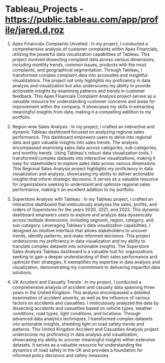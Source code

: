# Tableau_Projects - https://public.tableau.com/app/profile/jared.d.roz

1. Apex Financials Complaints Unveiled : In my project, I conducted a comprehensive analysis of customer complaints within Apex Financials, utilizing the powerful data visualization capabilities of Tableau. This project involved dissecting complaint data across various dimensions, including monthly trends, common issues, products with the most complaints, and geographical segmentation. Through Tableau, I transformed complex complaint data into accessible and insightful visualizations. The project not only highlights my proficiency in data analysis and visualization but also underscores my ability to provide actionable insights by examining patterns and trends in customer feedback. This Apex Financials Complaint Analysis project serves as a valuable resource for understanding customer concerns and areas for improvement within the company. It showcases my skills in extracting meaningful insights from data, making it a compelling addition to my portfolio.

2. Region wise Sales Analysis : In my project, I crafted an interactive and dynamic Tableau dashboard focused on analyzing regional sales performance. This dashboard empowers users to delve into regional data and gain valuable insights into sales trends. The analysis encompassed examining sales data across categories, sub-categories, and monthly trends. Using Tableau's robust data visualization tools, I transformed complex datasets into interactive visualizations, making it easy for stakeholders to explore sales data across various dimensions. This Regional Sales Analysis project highlights my proficiency in data visualization and analysis, showcasing my ability to deliver actionable insights that inform strategic decisions. It serves as a valuable resource for organizations seeking to understand and optimize regional sales performance, making it an excellent addition to my portfolio.

3. Superstore Analysis with Tableau : In my Tableau project, I crafted an interactive dashboard that meticulously analyzes the sales, profits, and orders of Superstores for the years 2020, 2021, and 2022. This dynamic dashboard empowers users to explore and analyze data dynamically across multiple dimensions, including segment, region, category, and sub-category. Leveraging Tableau's data visualization capabilities, I designed an intuitive interface that allows stakeholders to uncover trends, identify patterns, and make informed decisions. This project underscores my proficiency in data visualization and my ability to translate complex datasets into actionable insights. The Superstore Sales Analysis Tableau dashboard is a valuable tool for organizations seeking to gain a deeper understanding of their sales performance and optimize their strategies. It exemplifies my expertise in data analysis and visualization, demonstrating my commitment to delivering impactful data solutions.

4. UK Accident and Casualty Trends : In my project, I conducted a comprehensive analysis of accident and casualty data spanning three years in the United Kingdom. This analysis encompassed a detailed examination of accident severity, as well as the influence of various factors on accidents and casualties. I meticulously analyzed the data by dissecting accidents and casualties based on vehicle types, weather conditions, road types, light conditions, and locations. Through advanced data analytics techniques, I transformed complex datasets into actionable insights, shedding light on road safety trends and patterns. This United Kingdom Accident and Casualties Analysis project underscores my proficiency in data analysis and visualization, showcasing my ability to uncover meaningful insights within extensive datasets. It serves as a valuable resource for understanding the dynamics of road safety in the UK and provides a foundation for informed policy decisions and safety measures.





